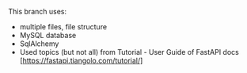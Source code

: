 This branch uses:
- multiple files, file structure
- MySQL database
- SqlAlchemy
- Used topics (but not all) from Tutorial - User Guide of FastAPI docs [https://fastapi.tiangolo.com/tutorial/]
